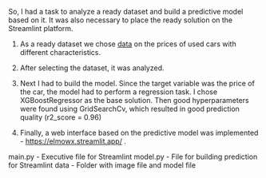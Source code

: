 So, I had a task to analyze a ready dataset and build a predictive model based on it. It was also necessary to place the ready solution on the Streamlint platform.

1. As a ready dataset we chose [data](https://raw.githubusercontent.com/evgpat/edu_stepik_from_idea_to_mvp/main/datasets/cars.csv) on the prices of used cars with different characteristics.

2. After selecting the dataset, it was analyzed.

3. Next I had to build the model. Since the target variable was the price of the car, the model had to perform a regression task. I chose XGBoostRegressor as the base solution. Then good hyperparameters were found using GridSearchCv, which resulted in good prediction quality (r2_score = 0.96)

4. Finally, a web interface based on the predictive model was implemented - https://elmowx.streamlit.app/ .

main.py - Executive file for Streamlint
model.py - File for building prediction for Streamlint
data - Folder with image file and model file
